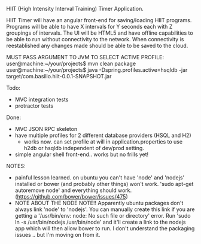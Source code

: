 HIIT (High Intensity Interval Training) Timer Application.

HIIT Timer will have an angular front-end for saving/loading HIIT programs.  
Programs will be able to have X intervals for Y seconds each with Z groupings of intervals.
The UI will be HTML5 and have offline capabilities to be able to run without connectivity to the network.  When connectivity is reestablished any changes made should be able to be saved to the cloud.  

MUST PASS ARGUMENT TO JVM TO SELECT ACTIVE PROFILE:
user@machine:~/your/projects$ mvn clean package
user@machine:~/your/projects$ java -Dspring.profiles.active=hsqldb -jar target/com.basilio.hiit-0.0.1-SNAPSHOT.jar


Todo:
* MVC integration tests
* protractor tests
    
Done:
* MVC JSON RPC skeleton
* have multiple profiles for 2 different database providers (HSQL and H2)
    * works now.  can set profile at will in application.properties to use h2db or hsqldb independent of dev/prod setting.
* simple angular shell front-end.. works but no frills yet!


NOTES: 
* painful lesson learned.  on ubuntu you can't have 'node' and 'nodejs' installed or bower (and probably other things) won't work.  'sudo apt-get autoremove node' and everything should work.  (https://github.com/bower/bower/issues/475)
* NOTE ABOUT THE NODE NOTE!!  Apparently ubuntu packages don't always link 'node' to 'nodejs'.  You can manually create this link if you are getting a '/usr/bin/env: node: No such file or directory' error.  Run 'sudo ln -s /usr/bin/nodejs /usr/bin/node' and it'll create a link to the nodejs app which will then allow bower to run.  I don't understand the packaging issues .. but I'm moving on from it.
